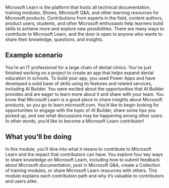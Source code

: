 Microsoft Learn is the platform that hosts all technical documentation, training modules, Shows, Microsoft Q&A, and other learning resources for Microsoft products. Contributions from experts in the field, content authors, product users, students, and other Microsoft enthusiasts help learners build skills to achieve more and explore new possibilities. There are many ways to contribute to Microsoft Learn, and the door is open to anyone who wants to share their knowledge, questions, and insights. 

## Example scenario

You’re an IT professional for a large chain of dental clinics. You’ve just finished working on a project to create an app that helps expand dental education in schools. To build your app, you used Power Apps and have developed a solid base of skills using its features and related services, including AI Builder. You were excited about the opportunities that AI Builder provides and are eager to learn more about it and share with your team. You know that Microsoft Learn is a good place to share insights about Microsoft products, so you go to learn.microsoft.com. You’d like to begin looking for opportunities to engage with the topic of AI Builder, share some tips you picked up, and see what discussions may be happening among other users. In other words, you’d like to become a Microsoft Learn contributor!

## What you’ll be doing

In this module, you’ll dive into what it means to contribute to Microsoft Learn and the impact that contributors can have. You explore four key ways to share knowledge on Microsoft Learn, including how to submit feedback about Microsoft documentation, post in Microsoft Q&A, create a Collection of training modules, or share Microsoft Learn resources with others. This module explains each contribution path and why it’s valuable to contributors and users alike. 